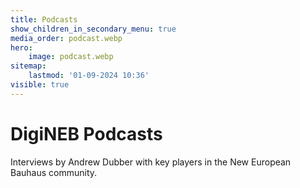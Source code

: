 ```yaml
---
title: Podcasts
show_children_in_secondary_menu: true
media_order: podcast.webp
hero:
    image: podcast.webp
sitemap:
    lastmod: '01-09-2024 10:36'
visible: true
---
```


# DigiNEB Podcasts

Interviews by Andrew Dubber with key players in the New European Bauhaus community.
